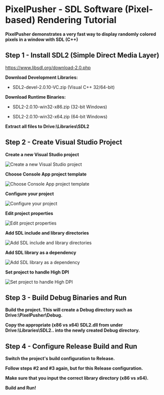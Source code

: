 # PixelPusher - SDL Software (Pixel-based) Rendering Tutorial

**PixelPusher demonstrates a very fast way to display randomly colored pixels in a window with SDL (C++)**


## Step 1 - Install SDL2 (Simple Direct Media Layer)

https://www.libsdl.org/download-2.0.php

**Download Development Libraries:**

  * SDL2-devel-2.0.10-VC.zip (Visual C++ 32/64-bit)
  
**Download Runtime Binaries:**

  * SDL2-2.0.10-win32-x86.zip (32-bit Windows)
  
  * SDL2-2.0.10-win32-x64.zip (64-bit Windows)
  
**Extract all files to Drive:\Libraries\SDL2**


## Step 2 - Create Visual Studio Project

**Create a new Visual Studio project**

![Create a new Visual Studio project](https://doomreboot.github.io/PixelPush_001.png)

**Choose Console App project template**

![Choose Console App project template](https://doomreboot.github.io/PixelPush_002.png)

**Configure your project**

![Configure your project](https://doomreboot.github.io/PixelPush_003.png)

**Edit project properties**

![Edit project properties](https://doomreboot.github.io/PixelPush_004.png)

**Add SDL include and library directories**

![Add SDL include and library directories](https://doomreboot.github.io/PixelPush_005.png)

**Add SDL library as a dependency**

![Add SDL library as a dependency](https://doomreboot.github.io/PixelPush_007.png)

**Set project to handle High DPI**

![Set project to handle High DPI](https://doomreboot.github.io/PixelPush_008.png)


## Step 3 - Build Debug Binaries and Run

**Build the project.  This will create a Debug directory such as Drive:\PixelPusher\Debug.**

**Copy the appropriate (x86 vs x64) SDL2.dll from under Drive:\Libraries\SDL2\.. into the newly created Debug directory.**


## Step 4 - Configure Release Build and Run

**Switch the project's build configuration to Release.** 

**Follow steps #2 and #3 again, but for this Release configuration.**

**Make sure that you input the correct library directory (x86 vs x64).**

**Build and Run!**
